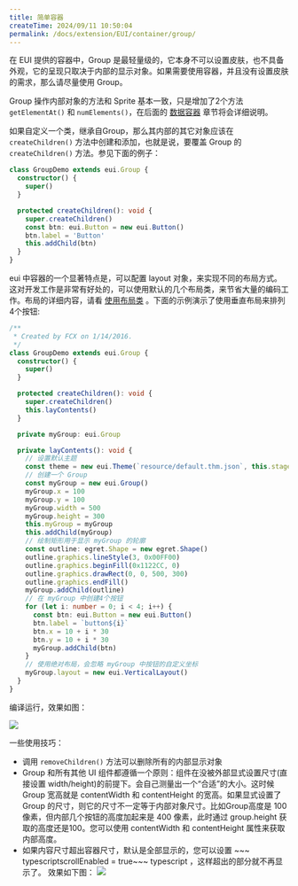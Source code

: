 ```yaml
---
title: 简单容器
createTime: 2024/09/11 10:50:04
permalink: /docs/extension/EUI/container/group/
---
```

在 EUI 提供的容器中，Group 是最轻量级的，它本身不可以设置皮肤，也不具备外观，它的呈现只取决于内部的显示对象。如果需要使用容器，并且没有设置皮肤的需求，那么请尽量使用 Group。

Group 操作内部对象的方法和 Sprite 基本一致，只是增加了2个方法`getElementAt()`  和 `numElements()`，在后面的 [数据容器](../../dataCollection/dataGroup/README.md) 章节将会详细说明。

如果自定义一个类，继承自Group，那么其内部的其它对象应该在 `createChildren()` 方法中创建和添加，也就是说，要覆盖 Group 的 `createChildren()` 方法。参见下面的例子：

~~~ typescript
class GroupDemo extends eui.Group {
  constructor() {
    super()
  }

  protected createChildren(): void {
    super.createChildren()
    const btn: eui.Button = new eui.Button()
    btn.label = 'Button'
    this.addChild(btn)
  }
}
~~~
eui 中容器的一个显著特点是，可以配置 layout 对象，来实现不同的布局方式。这对开发工作是非常有好处的，可以使用默认的几个布局类，来节省大量的编码工作。布局的详细内容，请看 [使用布局类](../../useLayout/basiclayout/README.md) 。下面的示例演示了使用垂直布局来排列4个按钮:

~~~ typescript
/**
 * Created by FCX on 1/14/2016.
 */
class GroupDemo extends eui.Group {
  constructor() {
    super()
  }

  protected createChildren(): void {
    super.createChildren()
    this.layContents()
  }

  private myGroup: eui.Group

  private layContents(): void {
    // 设置默认主题
    const theme = new eui.Theme(`resource/default.thm.json`, this.stage)
    // 创建一个 Group
    const myGroup = new eui.Group()
    myGroup.x = 100
    myGroup.y = 100
    myGroup.width = 500
    myGroup.height = 300
    this.myGroup = myGroup
    this.addChild(myGroup)
    // 绘制矩形用于显示 myGroup 的轮廓
    const outline: egret.Shape = new egret.Shape()
    outline.graphics.lineStyle(3, 0x00FF00)
    outline.graphics.beginFill(0x1122CC, 0)
    outline.graphics.drawRect(0, 0, 500, 300)
    outline.graphics.endFill()
    myGroup.addChild(outline)
    // 在 myGroup 中创建4个按钮
    for (let i: number = 0; i < 4; i++) {
      const btn: eui.Button = new eui.Button()
      btn.label = `button${i}`
      btn.x = 10 + i * 30
      btn.y = 10 + i * 30
      myGroup.addChild(btn)
    }
    // 使用绝对布局，会忽略 myGroup 中按钮的自定义坐标
    myGroup.layout = new eui.VerticalLayout()
  }
}
~~~
编译运行，效果如图：

![](8-1-group.png)

一些使用技巧：
 * 调用 `removeChildren()` 方法可以删除所有的内部显示对象
 * Group 和所有其他 UI 组件都遵循一个原则：组件在没被外部显式设置尺寸(直接设置 width/height)的前提下。会自己测量出一个“合适”的大小。这时候 Group 宽高就是 contentWidth 和 contentHeight 的宽高。如果显式设置了 Group 的尺寸，则它的尺寸不一定等于内部对象尺寸。比如Group高度是 100 像素，但内部几个按钮的高度加起来是 400 像素，此时通过 group.height 获取的高度还是100。您可以使用 contentWidth 和 contentHeight 属性来获取内部高度。
 * 如果内容尺寸超出容器尺寸，默认是全部显示的，您可以设置 ~~~ typescriptscrollEnabled = true~~~ typescript ，这样超出的部分就不再显示了。
效果如下图：
![](8-2-group.png)
